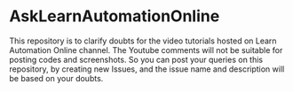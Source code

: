 # AskLearnAutomationOnline
This repository is to clarify doubts for the video tutorials hosted on Learn Automation Online channel. The Youtube comments will not be suitable for posting codes and screenshots. So you can post your queries on this repository, by creating new Issues, and the issue name and description will be based on your doubts.
